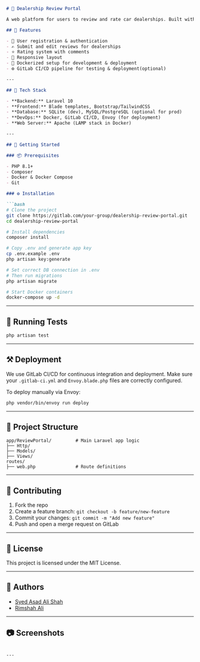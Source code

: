 ```markdown
# 🚗 Dealership Review Portal

A web platform for users to review and rate car dealerships. Built with Laravel, the portal supports user registration, review submissions, admin moderation, and responsive design. This project is maintained by a collaborative student team and uses modern DevOps practices.

## 🌟 Features

- 🔐 User registration & authentication
- ✍️ Submit and edit reviews for dealerships
- ⭐ Rating system with comments
- 📱 Responsive layout
- 🐳 Dockerized setup for development & deployment
- ⚙️ GitLab CI/CD pipeline for testing & deployment(optional)

---

## 🧰 Tech Stack

- **Backend:** Laravel 10
- **Frontend:** Blade templates, Bootstrap/TailwindCSS
- **Database:** SQLite (dev), MySQL/PostgreSQL (optional for prod)
- **DevOps:** Docker, GitLab CI/CD, Envoy (for deployment)
- **Web Server:** Apache (LAMP stack in Docker)

---

## 🚀 Getting Started

### 📦 Prerequisites

- PHP 8.1+
- Composer
- Docker & Docker Compose
- Git

### ⚙️ Installation

```bash
# Clone the project
git clone https://gitlab.com/your-group/dealership-review-portal.git
cd dealership-review-portal

# Install dependencies
composer install

# Copy .env and generate app key
cp .env.example .env
php artisan key:generate

# Set correct DB connection in .env
# Then run migrations
php artisan migrate

# Start Docker containers
docker-compose up -d
```

---

## 🧪 Running Tests

```bash
php artisan test
```

---

## ⚒️ Deployment

We use GitLab CI/CD for continuous integration and deployment. Make sure your `.gitlab-ci.yml` and `Envoy.blade.php` files are correctly configured.

To deploy manually via Envoy:

```bash
php vendor/bin/envoy run deploy
```

---

## 📂 Project Structure

```
app/ReviewPortal/         # Main Laravel app logic
├── Http/
├── Models/
├── Views/
routes/
├── web.php               # Route definitions
```

---

## 🤝 Contributing

1. Fork the repo
2. Create a feature branch: `git checkout -b feature/new-feature`
3. Commit your changes: `git commit -m "Add new feature"`
4. Push and open a merge request on GitLab

---

## 📄 License

This project is licensed under the MIT License.

---

## 👥 Authors

- [Syed Asad Ali Shah](https://gitlab.com/your-username)
- [Rimshah Ali](https://gitlab.com/teammate1)


---

## 📷 Screenshots

<!-- Add screenshots if available -->
```

---

